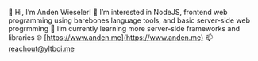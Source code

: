 👋 Hi, I’m Anden Wieseler!
👀 I’m interested in NodeJS, frontend web programming using barebones language tools, and basic server-side web progrmming
🌱 I’m currently learning more server-side frameworks and libraries
🌐 [https://www.anden.me](https://www.anden.me)
📫 [reachout@yltboi.me](mailto:reachout@yltboi.me)

<!---
yourlocaltechboi/yourlocaltechboi is a ✨ special ✨ repository because its `README.md` (this file) appears on your GitHub profile.
You can click the Preview link to take a look at your changes.
--->
